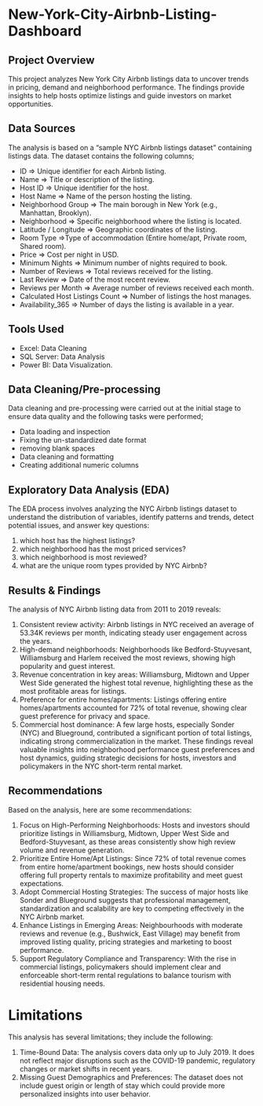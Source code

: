# New-York-City-Airbnb-Listing-Dashboard

## Project Overview
This project analyzes New York City Airbnb listings data to uncover trends in pricing, demand and neighborhood performance. The findings provide insights to help hosts optimize listings and guide investors on market opportunities.

## Data Sources
The analysis is based on a “sample NYC Airbnb listings dataset” containing listings data. The dataset contains the following columns;

-  ID => Unique identifier for each Airbnb listing.
- Name => Title or description of the listing.
- Host ID => Unique identifier for the host.
- Host Name => Name of the person hosting the listing.
- Neighborhood Group => The main borough in New York (e.g., Manhattan, Brooklyn).
- Neighborhood => Specific neighborhood where the listing is located.
- Latitude / Longitude => Geographic coordinates of the listing.
- Room Type =>Type of accommodation (Entire home/apt, Private room, Shared room).
- Price => Cost per night in USD.
- Minimum Nights => Minimum number of nights required to book.
- Number of Reviews => Total reviews received for the listing.
- Last Review => Date of the most recent review.
- Reviews per Month => Average number of reviews received each month.
- Calculated Host Listings Count => Number of listings the host manages.
- Availability_365 => Number of days the listing is available in a year.

## Tools Used
- Excel: Data Cleaning
- SQL Server: Data Analysis
- Power BI: Data Visualization.

## Data Cleaning/Pre-processing
Data cleaning and pre-processing were carried out at the initial stage to ensure data quality and the following tasks were performed;
- Data loading and inspection
- Fixing the un-standardized date format
- removing blank spaces
- Data cleaning and formatting
- Creating additional numeric columns

## Exploratory Data Analysis (EDA)
The EDA process involves analyzing the NYC Airbnb listings dataset to understand the distribution of variables, identify patterns and trends, detect potential issues, and answer key questions:
1. which host has the highest listings?
2. which neighborhood has the most priced services?
3. which neighborhood is most reviewed?
4. what are the unique room types provided by NYC Airbnb?

## Results & Findings
The analysis of NYC Airbnb listing data from 2011 to 2019 reveals:
1.	Consistent review activity: Airbnb listings in NYC received an average of 53.34K reviews per month, indicating steady user engagement across the years.
2.	High-demand neighborhoods: Neighborhoods like Bedford-Stuyvesant, Williamsburg and Harlem received the most reviews, showing high popularity and guest interest.
3.	Revenue concentration in key areas: Williamsburg, Midtown and Upper West Side generated the highest total revenue, highlighting these as the most profitable areas for listings.
4.	Preference for entire homes/apartments: Listings offering entire homes/apartments accounted for 72% of total revenue, showing clear guest preference for privacy and space.
5.	Commercial host dominance: A few large hosts, especially Sonder (NYC) and Blueground, contributed a significant portion of total listings, indicating strong commercialization in the market.
These findings reveal valuable insights into neighborhood performance guest preferences and host dynamics, guiding strategic decisions for hosts, investors and policymakers in the NYC short-term rental market.

## Recommendations
Based on the analysis, here are some recommendations:
1.	Focus on High-Performing Neighborhoods: Hosts and investors should prioritize listings in Williamsburg, Midtown, Upper West Side and Bedford-Stuyvesant, as these areas consistently show high review volume and revenue generation.
2.	Prioritize Entire Home/Apt Listings: Since 72% of total revenue comes from entire home/apartment bookings, new hosts should consider offering full property rentals to maximize profitability and meet guest expectations.
3.	Adopt Commercial Hosting Strategies: The success of major hosts like Sonder and Blueground suggests that professional management, standardization and scalability are key to competing effectively in the NYC Airbnb market.
4.	Enhance Listings in Emerging Areas: Neighbourhoods with moderate reviews and revenue (e.g., Bushwick, East Village) may benefit from improved listing quality, pricing strategies and marketing to boost performance.
5.	Support Regulatory Compliance and Transparency: With the rise in commercial listings, policymakers should implement clear and enforceable short-term rental regulations to balance tourism with residential housing needs.

# Limitations
This analysis has several limitations; they include the following:
1.	Time-Bound Data: The analysis covers data only up to July 2019. It does not reflect major disruptions such as the COVID-19 pandemic, regulatory changes or market shifts in recent years.
2.	Missing Guest Demographics and Preferences: The dataset does not include guest origin or length of stay which could provide more personalized insights into user behavior.


